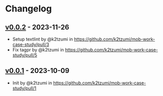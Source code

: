 # Changelog

## [v0.0.2](https://github.com/k2tzumi/mob-work-case-study/compare/v0.0.1...v0.0.2) - 2023-11-26
- Setup textlint by @k2tzumi in https://github.com/k2tzumi/mob-work-case-study/pull/3
- Fix tagpr by @k2tzumi in https://github.com/k2tzumi/mob-work-case-study/pull/5

## [v0.0.1](https://github.com/k2tzumi/mob-work-case-study/commits/v0.0.1) - 2023-10-09
- Init by @k2tzumi in https://github.com/k2tzumi/mob-work-case-study/pull/1
